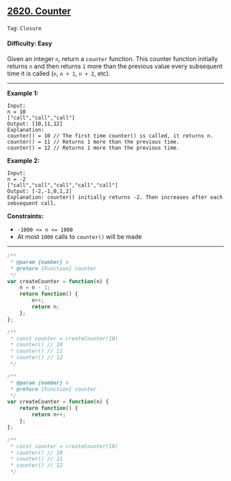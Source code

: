 ## [2620. Counter](https://leetcode.com/problems/counter/?utm_campaign=PostD2&utm_medium=Post&utm_source=Post&gio_link_id=xogkVqBo)

```Tag```: ```Closure```

#### Difficulty: Easy

Given an integer ```n```, return a ```counter``` function. This counter function initially returns ```n``` and then returns ```1``` more than the previous value every subsequent time it is called (```n```, ```n + 1```, ```n + 2```, etc).

---

__Example 1:__
```
Input: 
n = 10 
["call","call","call"]
Output: [10,11,12]
Explanation: 
counter() = 10 // The first time counter() is called, it returns n.
counter() = 11 // Returns 1 more than the previous time.
counter() = 12 // Returns 1 more than the previous time.
```

__Example 2:__
```
Input: 
n = -2
["call","call","call","call","call"]
Output: [-2,-1,0,1,2]
Explanation: counter() initially returns -2. Then increases after each sebsequent call.
```

__Constraints:__

- ```-1000 <= n <= 1000```
- At most ```1000``` calls to ```counter()``` will be made

---

```JavaScript
/**
 * @param {number} n
 * @return {Function} counter
 */
var createCounter = function(n) {
    n = n - 1;
    return function() {
        n++;
        return n;
    };
};

/** 
 * const counter = createCounter(10)
 * counter() // 10
 * counter() // 11
 * counter() // 12
 */
```

```JavaScript
/**
 * @param {number} n
 * @return {Function} counter
 */
var createCounter = function(n) {
    return function() {
        return n++;
    };
};

/** 
 * const counter = createCounter(10)
 * counter() // 10
 * counter() // 11
 * counter() // 12
 */
 ```
